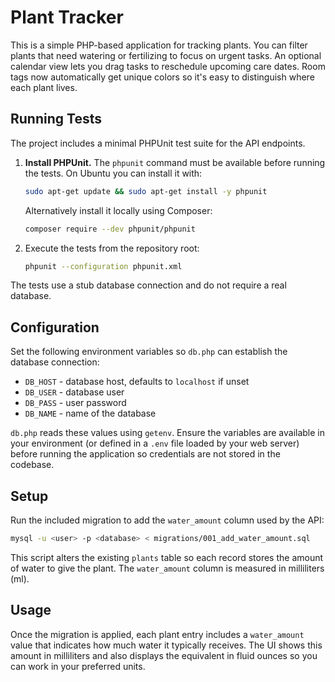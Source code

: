 # Plant Tracker

This is a simple PHP-based application for tracking plants.
You can filter plants that need watering or fertilizing to focus on urgent tasks.
An optional calendar view lets you drag tasks to reschedule upcoming care dates.
Room tags now automatically get unique colors so it's easy to distinguish where each plant lives.

## Running Tests

The project includes a minimal PHPUnit test suite for the API endpoints.

1. **Install PHPUnit.** The `phpunit` command must be available before running the tests.
   On Ubuntu you can install it with:
   ```bash
   sudo apt-get update && sudo apt-get install -y phpunit
   ```
   Alternatively install it locally using Composer:
   ```bash
   composer require --dev phpunit/phpunit
   ```
2. Execute the tests from the repository root:
   ```bash
   phpunit --configuration phpunit.xml
   ```

The tests use a stub database connection and do not require a real database.

## Configuration

Set the following environment variables so `db.php` can establish the database connection:

- `DB_HOST` - database host, defaults to `localhost` if unset
- `DB_USER` - database user
- `DB_PASS` - user password
- `DB_NAME` - name of the database

`db.php` reads these values using `getenv`. Ensure the variables are available in
your environment (or defined in a `.env` file loaded by your web server) before
running the application so credentials are not stored in the codebase.

## Setup

Run the included migration to add the `water_amount` column used by the API:

```bash
mysql -u <user> -p <database> < migrations/001_add_water_amount.sql
```

This script alters the existing `plants` table so each record stores the amount
of water to give the plant. The `water_amount` column is measured in
milliliters (ml).

## Usage

Once the migration is applied, each plant entry includes a `water_amount` value
that indicates how much water it typically receives. The UI shows this amount in
milliliters and also displays the equivalent in fluid ounces so you can work in
your preferred units.

